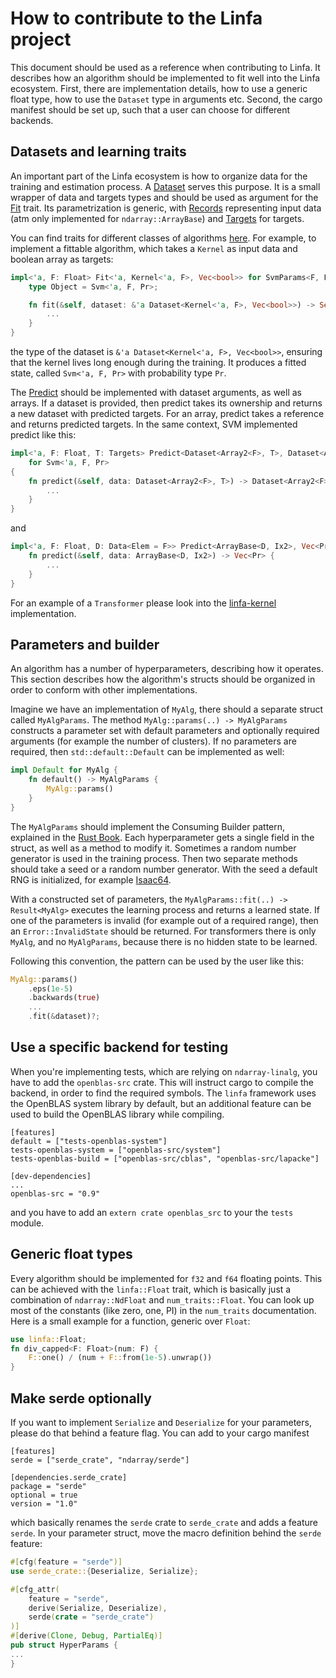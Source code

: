 # How to contribute to the Linfa project

This document should be used as a reference when contributing to Linfa. It describes how an algorithm should be implemented to fit well into the Linfa ecosystem. First, there are implementation details, how to use a generic float type, how to use the `Dataset` type in arguments etc. Second, the cargo manifest should be set up, such that a user can choose for different backends. 

## Datasets and learning traits

An important part of the Linfa ecosystem is how to organize data for the training and estimation process. A [Dataset](src/dataset/mod.rs) serves this purpose. It is a small wrapper of data and targets types and should be used as argument for the [Fit](src/traits.rs) trait. Its parametrization is generic, with [Records](src/dataset/mod.rs) representing input data (atm only implemented for `ndarray::ArrayBase`) and [Targets](src/dataset/mod.rs) for targets.

You can find traits for different classes of algorithms [here](src/traits.rs). For example, to implement a fittable algorithm, which takes a `Kernel` as input data and boolean array as targets:
```rust
impl<'a, F: Float> Fit<'a, Kernel<'a, F>, Vec<bool>> for SvmParams<F, Pr> {
    type Object = Svm<'a, F, Pr>;

    fn fit(&self, dataset: &'a Dataset<Kernel<'a, F>, Vec<bool>>) -> Self::Object {
        ...
    }
}
```
the type of the dataset is `&'a Dataset<Kernel<'a, F>, Vec<bool>>`, ensuring that the kernel lives long enough during the training. It produces a fitted state, called `Svm<'a, F, Pr>` with probability type `Pr`.

The [Predict](src/traits.rs) should be implemented with dataset arguments, as well as arrays. If a dataset is provided, then predict takes its ownership and returns a new dataset with predicted targets. For an array, predict takes a reference and returns predicted targets. In the same context, SVM implemented predict like this:
```rust
impl<'a, F: Float, T: Targets> Predict<Dataset<Array2<F>, T>, Dataset<Array2<F>, Vec<Pr>>>
    for Svm<'a, F, Pr>
{
    fn predict(&self, data: Dataset<Array2<F>, T>) -> Dataset<Array2<F>, Vec<Pr>> {
        ...
    }
}
```
and
```rust
impl<'a, F: Float, D: Data<Elem = F>> Predict<ArrayBase<D, Ix2>, Vec<Pr>> for Svm<'a, F, Pr> {
    fn predict(&self, data: ArrayBase<D, Ix2>) -> Vec<Pr> {
        ...
    }
}
```

For an example of a `Transformer` please look into the [linfa-kernel](linfa-kernel/src/lib.rs) implementation.

## Parameters and builder

An algorithm has a number of hyperparameters, describing how it operates. This section describes how the algorithm's structs should be organized in order to conform with other implementations. 

Imagine we have an implementation of `MyAlg`, there should a separate struct called `MyAlgParams`. The method `MyAlg::params(..) -> MyAlgParams` constructs a parameter set with default parameters and optionally required arguments (for example the number of clusters). If no parameters are required, then `std::default::Default` can be implemented as well:
```rust
impl Default for MyAlg {
    fn default() -> MyAlgParams {
        MyAlg::params()
    }
}
```

The `MyAlgParams` should implement the Consuming Builder pattern, explained in the [Rust Book](https://doc.rust-lang.org/1.0.0/style/ownership/builders.html). Each hyperparameter gets a single field in the struct, as well as a method to modify it. Sometimes a random number generator is used in the training process. Then two separate methods should take a seed or a random number generator. With the seed a default RNG is initialized, for example [Isaac64](https://docs.rs/rand_isaac/0.2.0/rand_isaac/isaac64/index.html).

With a constructed set of parameters, the `MyAlgParams::fit(..) -> Result<MyAlg>` executes the learning process and returns a learned state. If one of the parameters is invalid (for example out of a required range), then an `Error::InvalidState` should be returned. For transformers there is only `MyAlg`, and no `MyAlgParams`, because there is no hidden state to be learned.

Following this convention, the pattern can be used by the user like this:
```rust
MyAlg::params()
    .eps(1e-5)
    .backwards(true)
    ...
    .fit(&dataset)?;
```

## Use a specific backend for testing

When you're implementing tests, which are relying on `ndarray-linalg`, you have to add the `openblas-src` crate. This will instruct cargo to compile the backend, in order to find the required symbols. The `linfa` framework uses the OpenBLAS system library by default, but an additional feature can be used to build the OpenBLAS library while compiling.
```
[features]
default = ["tests-openblas-system"]
tests-openblas-system = ["openblas-src/system"]
tests-openblas-build = ["openblas-src/cblas", "openblas-src/lapacke"]

[dev-dependencies]
...
openblas-src = "0.9" 
```
and you have to add an `extern crate openblas_src` to your the `tests` module.

## Generic float types

Every algorithm should be implemented for `f32` and `f64` floating points. This can be achieved with the `linfa::Float` trait, which is basically just a combination of `ndarray::NdFloat` and `num_traits::Float`. You can look up most of the constants (like zero, one, PI) in the `num_traits` documentation. Here is a small example for a function, generic over `Float`:
```rust
use linfa::Float;
fn div_capped<F: Float>(num: F) {
    F::one() / (num + F::from(1e-5).unwrap())
}
```

## Make serde optionally

If you want to implement `Serialize` and `Deserialize` for your parameters, please do that behind a feature flag. You can add to your cargo manifest
```
[features]
serde = ["serde_crate", "ndarray/serde"]

[dependencies.serde_crate]
package = "serde"
optional = true
version = "1.0"
```
which basically renames the `serde` crate to `serde_crate` and adds a feature `serde`. In your parameter struct, move the macro definition behind the `serde` feature:
```rust
#[cfg(feature = "serde")]
use serde_crate::{Deserialize, Serialize};

#[cfg_attr(
    feature = "serde",
    derive(Serialize, Deserialize),
    serde(crate = "serde_crate")
)]
#[derive(Clone, Debug, PartialEq)]
pub struct HyperParams {
...
}
```

